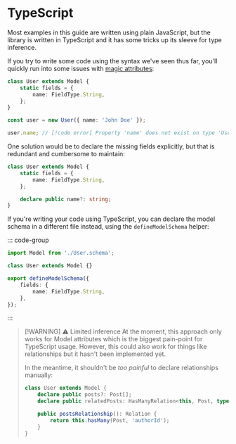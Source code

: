 # TypeScript

Most examples in this guide are written using plain JavaScript, but the library is written in TypeScript and it has some tricks up its sleeve for type inference.

If you try to write some code using the syntax we've seen thus far, you'll quickly run into some issues with [magic attributes](../core-concepts/models.md#magic-attributes):

```ts
class User extends Model {
    static fields = {
        name: FieldType.String,
    };
}

const user = new User({ name: 'John Doe' });

user.name; // [!code error] Property 'name' does not exist on type 'User'
```

One solution would be to declare the missing fields explicitly, but that is redundant and cumbersome to maintain:

```ts
class User extends Model {
    static fields = {
        name: FieldType.String,
    };

    declare public name?: string;
}
```

If you're writing your code using TypeScript, you can declare the model schema in a different file instead, using the `defineModelSchema` helper:

::: code-group

```ts [User.ts]
import Model from './User.schema';

class User extends Model {}
```

```ts [User.schema.ts]
export defineModelSchema({
    fields: {
        name: FieldType.String,
    },
});
```

:::

> [!WARNING] ⚠️ Limited inference
> At the moment, this approach only works for Model attributes which is the biggest pain-point for TypeScript usage. However, this could also work for things like relationships but it hasn't been implemented yet.
>
> In the meantime, it shouldn't be _too painful_ to declare relationships manually:
>
> ```ts
> class User extends Model {
>     declare public posts?: Post[];
>     declare public relatedPosts: HasManyRelation<this, Post, typeof Post>;
>
>     public postsRelationship(): Relation {
>         return this.hasMany(Post, 'authorId');
>     }
> }
> ```
